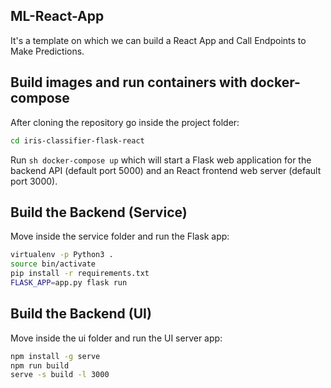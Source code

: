 ## ML-React-App
It's a template on which we can build a React App and Call Endpoints to Make Predictions.

## Build images and run containers with docker-compose

After cloning the repository go inside the project folder:

```sh
cd iris-classifier-flask-react
```
Run ```sh docker-compose up``` which will start a Flask web application for the backend API (default port 5000) and an React frontend web server (default port 3000).

## Build the Backend (Service)
Move inside the service folder and run the Flask app:

```sh
virtualenv -p Python3 .
source bin/activate
pip install -r requirements.txt
FLASK_APP=app.py flask run
```

## Build the Backend (UI)
Move inside the ui folder and run the UI server app:

```sh
npm install -g serve
npm run build
serve -s build -l 3000
```